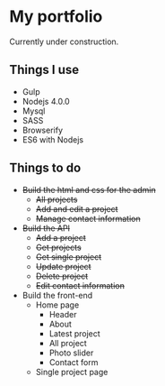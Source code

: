 # My portfolio

Currently under construction.

## Things I use

 - Gulp
 - Nodejs 4.0.0
 - Mysql
 - SASS
 - Browserify
 - ES6 with Nodejs

## Things to do

 - ~~Build the html and css for the admin~~
   - ~~All projects~~
   - ~~Add and edit a project~~
   - ~~Manage contact information~~
 - ~~Build the API~~
   - ~~Add a project~~
   - ~~Get projects~~
   - ~~Get single project~~
   - ~~Update project~~
   - ~~Delete project~~
   - ~~Edit contact information~~
 - Build the front-end
   - Home page
     - Header
     - About
     - Latest project
     - All project
     - Photo slider
     - Contact form
   - Single project page

